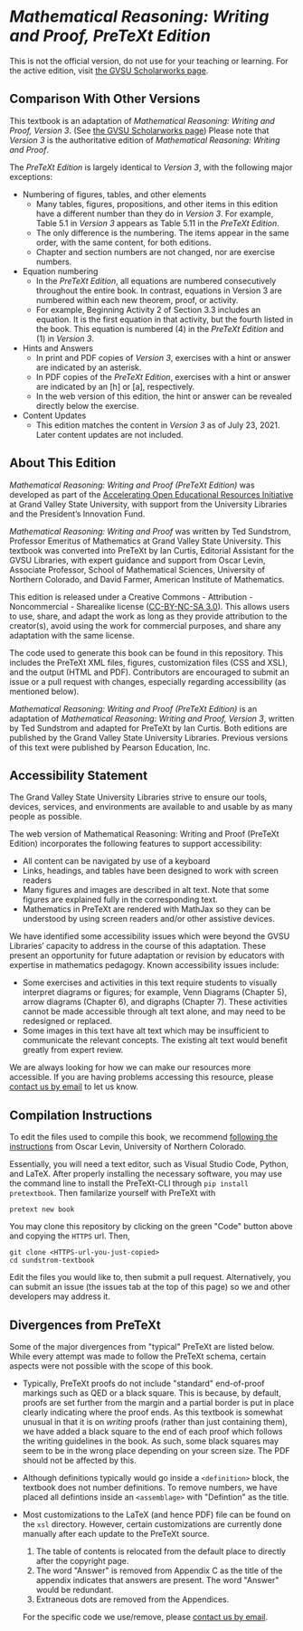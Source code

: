 # *Mathematical Reasoning: Writing and Proof, PreTeXt Edition* 

This is not the official version, do not use for your teaching or learning. For the active edition, visit [the GVSU Scholarworks page](https://scholarworks.gvsu.edu/books/24).

## Comparison With Other Versions

This textbook is an adaptation of 
*Mathematical Reasoning: Writing and Proof, Version 3*.
(See [the GVSU Scholarworks page](https://scholarworks.gvsu.edu/books/24/))
Please note that *Version 3* is the authoritative edition of *Mathematical Reasoning: Writing and Proof*.


The *PreTeXt Edition* is largely identical to *Version 3*, with the following major exceptions:
* Numbering of figures, tables, and other elements
  * Many tables, figures, propositions, and other items in this edition have a different number     than they do in *Version 3*. For example, Table 5.1 in *Version 3* appears as Table 5.11 in the *PreTeXt Edition*.
  * The only difference is the numbering. The items appear in the same order, with the same content, for both editions.
  * Chapter and section numbers are not changed, nor are exercise numbers.
* Equation numbering 
  * In the *PreTeXt Edition*, all equations are numbered consecutively throughout the entire book. In contrast, equations in Version 3 are numbered within each new theorem, proof, or activity.
  * For example, Beginning Activity 2 of Section 3.3 includes an equation. It is the first equation in that activity, but the fourth listed in the book. This equation is numbered (4) in the *PreTeXt Edition* and (1) in *Version 3*.
* Hints and Answers
  * In print and PDF copies of *Version 3*, exercises with a hint or answer are indicated by an asterisk. 
  * In PDF copies of the *PreTeXt Edition*, exercises with a hint or answer are indicated by an [h] or [a], respectively.
  * In the web version of this edition, the hint or answer can be revealed directly below the exercise.
* Content Updates
  * This edition matches the content in *Version 3* as of July 23, 2021. Later content updates are not included.

## About This Edition

*Mathematical Reasoning: Writing and Proof (PreTeXt Edition)* was developed as part of the [Accelerating Open Educational Resources Initiative](https://www.gvsu.edu/library/sc/AcceleratingOER) at Grand Valley State University, with support from the University Libraries and the President’s Innovation Fund.

*Mathematical Reasoning: Writing and Proof* was written by Ted Sundstrom, Professor Emeritus of Mathematics at Grand Valley State University. This textbook was converted into PreTeXt by Ian Curtis, Editorial Assistant for the GVSU Libraries, with expert guidance and support from Oscar Levin, Associate Professor, School of Mathematical Sciences, University of Northern Colorado, and David Farmer, American Institute of Mathematics.

This edition is released under a Creative Commons - Attribution - Noncommercial - Sharealike license ([CC-BY-NC-SA 3.0](https://creativecommons.org/licenses/by-nc-sa/3.0/)). This allows users to use, share, and adapt the work as long as they provide attribution to the creator(s), avoid using the work for commercial purposes, and share any adaptation with the same license.

The code used to generate this book can be found in this repository. This includes the PreTeXt XML files, figures, customization files (CSS and XSL), and the output (HTML and PDF). Contributors are encouraged to submit an issue or a pull request with changes, especially regarding accessibility (as mentioned below).

*Mathematical Reasoning: Writing and Proof (PreTeXt Edition)* is an adaptation of *Mathematical Reasoning: Writing and Proof, Version 3*, written by Ted Sundstrom and adapted for PreTeXt by Ian Curtis. Both editions are published by the Grand Valley State University Libraries. Previous versions of this text were published by Pearson Education, Inc.

## Accessibility Statement

The Grand Valley State University Libraries strive to ensure our tools, devices, services, and environments are available to and usable by as many people as possible.

The web version of Mathematical Reasoning: Writing and Proof (PreTeXt Edition) incorporates the following features to support accessibility:
* All content can be navigated by use of a keyboard
* Links, headings, and tables have been designed to work with screen readers
* Many figures and images are described in alt text. Note that some figures are explained fully in the corresponding text.
* Mathematics in PreTeXt are rendered with MathJax so they can be understood by using screen readers and/or other assistive devices.

We have identified some accessibility issues which were beyond the GVSU Libraries’ capacity to address in the course of this adaptation. These present an opportunity for future adaptation or revision by educators with expertise in mathematics pedagogy. Known accessibility issues include: 
*  Some exercises and activities in this text require students to visually interpret diagrams or figures; for example, Venn Diagrams (Chapter 5), arrow diagrams (Chapter 6), and digraphs (Chapter 7). These activities cannot be made accessible through alt text alone, and may need to be redesigned or replaced.
* Some images in this text have alt text which may be insufficient to communicate the relevant concepts. The existing alt text would benefit greatly from expert review.  

We are always looking for how we can make our resources more accessible. If you are having problems accessing this resource, please [contact us by email](mailto:oer@gvsu.edu) to let us know.

## Compilation Instructions

To edit the files used to compile this book, we recommend [following the instructions](http://math.oscarlevin.com/2021/07/13/new-pretext-tutorial.html) from Oscar Levin, University of Northern Colorado.

Essentially, you will need a text editor, such as Visual Studio Code, Python, and LaTeX. After properly installing the necessary software, you may use the command line to install the PreTeXt-CLI through `pip install pretextbook`. Then familarize yourself with PreTeXt with

```
pretext new book
```

You may clone this repository by clicking on the green "Code" button above and copying the `HTTPS` url. Then,

```
git clone <HTTPS-url-you-just-copied>
cd sundstrom-textbook
```

Edit the files you would like to, then submit a pull request. Alternatively, you can submit an issue (the issues tab at the top of this page) so we and other developers may address it.


## Divergences from PreTeXt

Some of the major divergences from "typical" PreTeXt are listed below. While every attempt was made to follow the PreTeXt schema, certain aspects were not possible with the scope of this book.

* Typically, PreTeXt proofs do not include "standard" end-of-proof markings such as QED or a black square. This is because, by default, proofs are set further from the margin and a partial border is put in place clearly indicating where the proof ends. As this textbook is somewhat unusual in that it is on *writing* proofs (rather than just containing them), we have added a black square to the end of each proof which follows the writing guidelines in the book. As such, some black squares may seem to be in the wrong place depending on your screen size. The PDF should not be affected by this.

* Although definitions typically would go inside a `<definition>` block, the textbook does not number definitions. To remove numbers, we have placed all defintions inside an `<assemblage>` with "Defintion" as the title.

* Most customizations to the LaTeX (and hence PDF) file can be found on the `xsl` directory. However, certain customizations are currently done manually after each update to the PreTeXt source.

  1. The table of contents is relocated from the default place to directly after the copyright page.
  2. The word "Answer" is removed from Appendix C as the title of the appendix indicates that answers are present. The word "Answer" would be redundant.
  3. Extraneous dots are removed from the Appendices. 

  For the specific code we use/remove, please [contact us by email](mailto:oer@gvsu.edu).